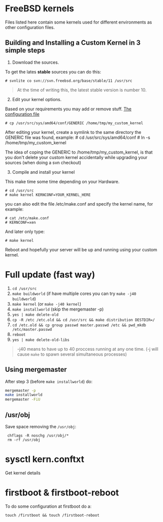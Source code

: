 FreeBSD kernels
===============

Files listed here contain some kernels used for different environments as other configuration files.

Building and Installing a Custom Kernel in 3 simple steps
---------------------------------------------------------

1. Download the sources.

To get the lates **stable** sources you can do this:

    # svnlite co svn://svn.freebsd.org/base/stable/11 /usr/src

> At the time of writing this, the latest stable version is number 10.


2. Edit your kernel options.

Based on your requirements you may add or remove stuff. [The configuration file](https://www.freebsd.org/doc/en/books/handbook/kernelconfig-config.html)

    # cp /usr/src/sys/amd64/conf/GENERIC /home/tmp/my_custom_kernel

After editing your kernel, create a symlink to the same directory the GENERIC file was found, example:
    # cd /usr/src/sys/amd64/conf
    # ln -s /home/tmp/my_custom_kernel

The idea of coping the GENERIC to /home/tmp/my_custom_kernel, is that you don't delete your custom kernel accidentally while upgrading your sources (when doing a svn checkout)


3. Compile and install your kernel

This make time some time depending on your Hardware.

    # cd /usr/src
    # make kernel KERNCONF=YOUR_KERNEL_HERE

you can also edit the file /etc/make.conf and specify the kernel name, for example:

    # cat /etc/make.conf
    # KERNCONF=xen

And later only type:

    # make kernel


Reboot and hopefully your server will be up and running using your custom kernel.



Full update (fast way)
======================


1. ``cd /usr/src``
2. ``make buildworld``  (if have multiple cores you can try ``make -j40 buildworld``)
3. ``make kernel`` (or ``make -j40 kernel``)
4. ``make installworld`` (skip the mergemaster -p)
5. ``yes | make delete-old``
6. ``cp -R /etc /etc.old && cd /usr/src && make distribution DESTDIR=/``
7. ``cd /etc.old && cp group passwd master.passwd /etc && pwd_mkdb /etc/master.passwd``
8. ``reboot``
9. ``yes | make delete-old-libs``

> -j40 means to have up to 40 proccess running at any one time. (-j will cause ``make`` to spawn several simultaneous processes)


Using mergemaster
-----------------

After step 3 (before ``make installworld``) do:
```sh
mergemaster -p
make installworld
mergemaster -FiU
```


/usr/obj
--------

Save space removing the ``/usr/obj``:

     chflags -R noschg /usr/obj/*
     rm -rf /usr/obj


sysctl kern.conftxt
===================

Get kernel details


firstboot & firstboot-reboot
============================

To do some configuration at firstboot do a:

    touch /firstboot && touch /firstboot-reboot
